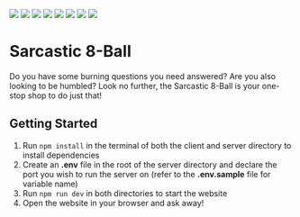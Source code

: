 ![](demo.gif)
![](https://img.shields.io/badge/React-20232A?style=for-the-badge&logo=react&logoColor=61DAFB)
![](https://img.shields.io/badge/Sass-CC6699?style=for-the-badge&logo=sass&logoColor=white)
![](https://img.shields.io/badge/Node%20js-339933?style=for-the-badge&logo=nodedotjs&logoColor=white)
![](https://img.shields.io/badge/Express%20js-000000?style=for-the-badge&logo=express&logoColor=white)
![](https://img.shields.io/badge/npm-CB3837?style=for-the-badge&logo=npm&logoColor=white)
![](https://img.shields.io/badge/React_Router-CA4245?style=for-the-badge&logo=react-router&logoColor=white)
![](https://img.shields.io/badge/axios-671ddf?&style=for-the-badge&logo=axios&logoColor=white)


# Sarcastic 8-Ball
Do you have some burning questions you need answered? Are you also looking to be humbled? Look no further, the Sarcastic 8-Ball is your one-stop shop to do just that!

## Getting Started
1. Run `npm install` in the terminal of both the client and server directory to install dependencies
2. Create an __.env__ file in the root of the server directory and declare the port you wish to run the server on (refer to the __.env.sample__ file for variable name)
3. Run `npm run dev` in both directories to start the website
4. Open the website in your browser and ask away!
